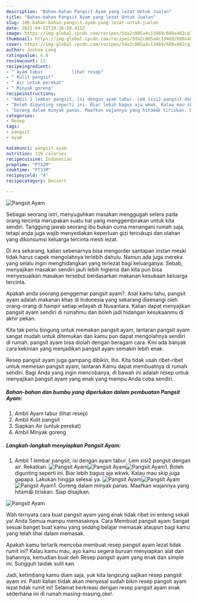 ```yaml
---
description: "Bahan-bahan Pangsit Ayam yang lezat Untuk Jualan"
title: "Bahan-bahan Pangsit Ayam yang lezat Untuk Jualan"
slug: 186-bahan-bahan-pangsit-ayam-yang-lezat-untuk-jualan
date: 2021-04-22T19:36:10.415Z
image: https://img-global.cpcdn.com/recipes/5da2c805a4c13469/680x482cq70/pangsit-ayam-foto-resep-utama.jpg
thumbnail: https://img-global.cpcdn.com/recipes/5da2c805a4c13469/680x482cq70/pangsit-ayam-foto-resep-utama.jpg
cover: https://img-global.cpcdn.com/recipes/5da2c805a4c13469/680x482cq70/pangsit-ayam-foto-resep-utama.jpg
author: Joshua Long
ratingvalue: 4.8
reviewcount: 11
recipeingredient:
- " Ayam tabur           lihat resep"
- " Kulit pangsit"
- " Air untuk perekat"
- " Minyak goreng"
recipeinstructions:
- "Ambil 1 lembar pangsit, isi dengan ayam tabur. Lem sisi2 pangsit dengan air. Rekatkan."
- "Boleh digunting seperti ini. Biar lebih bagus aja wkwk. Kalau mau skip juga gapapa. Lakukan hingga selesai ya."
- "Goreng dalam minyak panas. Maafkan wajannya yang hitam😆 tiriskan. Siap disajikan."
categories:
- Resep
tags:
- pangsit
- ayam

katakunci: pangsit ayam 
nutrition: 119 calories
recipecuisine: Indonesian
preptime: "PT32M"
cooktime: "PT33M"
recipeyield: "4"
recipecategory: Dessert

---
```



![Pangsit Ayam](https://img-global.cpcdn.com/recipes/5da2c805a4c13469/680x482cq70/pangsit-ayam-foto-resep-utama.jpg)

Sebagai seorang istri, menyuguhkan masakan menggugah selera pada orang tercinta merupakan suatu hal yang menggembirakan untuk kita sendiri. Tanggung jawab seorang ibu bukan cuma menangani rumah saja, tetapi anda juga wajib menyediakan keperluan gizi tercukupi dan olahan yang dikonsumsi keluarga tercinta mesti lezat.

Di era  sekarang, kalian sebenarnya bisa mengorder santapan instan meski tidak harus capek mengolahnya terlebih dahulu. Namun ada juga mereka yang selalu ingin menghidangkan yang terlezat bagi keluarganya. Sebab, menyajikan masakan sendiri jauh lebih higienis dan kita pun bisa menyesuaikan masakan tersebut berdasarkan makanan kesukaan keluarga tercinta. 



Apakah anda seorang penggemar pangsit ayam?. Asal kamu tahu, pangsit ayam adalah makanan khas di Indonesia yang sekarang disenangi oleh orang-orang di hampir setiap wilayah di Nusantara. Kalian dapat menyajikan pangsit ayam sendiri di rumahmu dan boleh jadi hidangan kesukaanmu di akhir pekan.

Kita tak perlu bingung untuk memakan pangsit ayam, lantaran pangsit ayam sangat mudah untuk ditemukan dan kamu pun dapat mengolahnya sendiri di rumah. pangsit ayam bisa diolah dengan beragam cara. Kini ada banyak cara kekinian yang menjadikan pangsit ayam semakin lebih enak.

Resep pangsit ayam juga gampang dibikin, lho. Kita tidak usah ribet-ribet untuk memesan pangsit ayam, lantaran Kamu dapat membuatnya di rumah sendiri. Bagi Anda yang ingin mencobanya, di bawah ini adalah resep untuk menyajikan pangsit ayam yang enak yang mampu Anda coba sendiri.

<!--inarticleads1-->

##### Bahan-bahan dan bumbu yang diperlukan dalam pembuatan Pangsit Ayam:

1. Ambil  Ayam tabur           (lihat resep)
1. Ambil  Kulit pangsit
1. Siapkan  Air (untuk perekat)
1. Ambil  Minyak goreng




<!--inarticleads2-->

##### Langkah-langkah menyiapkan Pangsit Ayam:

1. Ambil 1 lembar pangsit, isi dengan ayam tabur. Lem sisi2 pangsit dengan air. Rekatkan.
<img src="https://img-global.cpcdn.com/steps/f41480c066c91f11/160x128cq70/pangsit-ayam-langkah-memasak-1-foto.jpg" alt="Pangsit Ayam"><img src="https://img-global.cpcdn.com/steps/e5c45646a8250f8e/160x128cq70/pangsit-ayam-langkah-memasak-1-foto.jpg" alt="Pangsit Ayam"><img src="https://img-global.cpcdn.com/steps/117e9ecd4f7112da/160x128cq70/pangsit-ayam-langkah-memasak-1-foto.jpg" alt="Pangsit Ayam">1. Boleh digunting seperti ini. Biar lebih bagus aja wkwk. Kalau mau skip juga gapapa. Lakukan hingga selesai ya.
<img src="https://img-global.cpcdn.com/steps/98110b7f6609df07/160x128cq70/pangsit-ayam-langkah-memasak-2-foto.jpg" alt="Pangsit Ayam"><img src="https://img-global.cpcdn.com/steps/200b35e78c4004f4/160x128cq70/pangsit-ayam-langkah-memasak-2-foto.jpg" alt="Pangsit Ayam"><img src="https://img-global.cpcdn.com/steps/305f3a68c94f5a7c/160x128cq70/pangsit-ayam-langkah-memasak-2-foto.jpg" alt="Pangsit Ayam">1. Goreng dalam minyak panas. Maafkan wajannya yang hitam😆 tiriskan. Siap disajikan.
<img src="https://img-global.cpcdn.com/steps/6cd1af9306985b31/160x128cq70/pangsit-ayam-langkah-memasak-3-foto.jpg" alt="Pangsit Ayam">



Wah ternyata cara buat pangsit ayam yang enak tidak ribet ini enteng sekali ya! Anda Semua mampu memasaknya. Cara Membuat pangsit ayam Sangat sesuai banget buat kamu yang sedang belajar memasak ataupun bagi kamu yang telah lihai dalam memasak.

Apakah kamu tertarik mencoba membuat resep pangsit ayam lezat tidak rumit ini? Kalau kamu mau, ayo kamu segera buruan menyiapkan alat dan bahannya, kemudian buat deh Resep pangsit ayam yang enak dan simple ini. Sungguh taidak sulit kan. 

Jadi, ketimbang kamu diam saja, yuk kita langsung sajikan resep pangsit ayam ini. Pasti kalian tiidak akan menyesal sudah bikin resep pangsit ayam lezat tidak rumit ini! Selamat berkreasi dengan resep pangsit ayam enak sederhana ini di rumah masing-masing,oke!.

